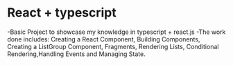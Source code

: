 # React + typescript
-Basic Project to showcase my knowledge in typescript + react.js
-The  work done includes: Creating a React Component, Building Components, Creating a ListGroup Component, Fragments, Rendering Lists, Conditional Rendering,Handling Events and Managing State.
